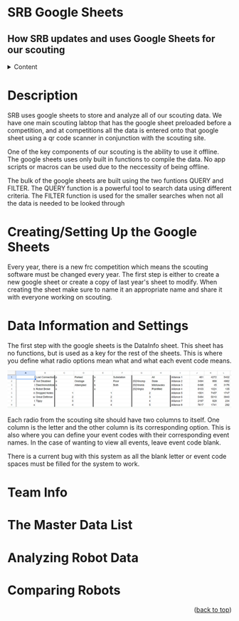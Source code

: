 <div href="top"></div>

# SRB Google Sheets

## How SRB updates and uses Google Sheets for our scouting

<details>
  <summary>Content</summary>
  <ol>
    <li><a href="#description">Description</a></li>
    <li><a href="#creating">Creating the Sheets</a></li>
    <li><a href="#datainfo">Data Information and Settings</a></li>
    <li><a href="#teaminfo">Team Info</a></li>
    <li><a href="#master">The Master List</a></li>
    <li><a href="#robot">Robot Data</a></li>
    <li><a href="#compare">Comparing Data</a></li>
  </ol>
</details>

<div id="description"></div>

# Description

SRB uses google sheets to store and analyze all of our scouting data. We have one main scouting labtop that has the google sheet preloaded before a competition, and at competitions all the data is entered onto that google sheet using a qr code scanner in conjunction with the scouting site. 

One of the key components of our scouting is the ability to use it offline. The google sheets uses only built in functions to compile the data. No app scripts or macros can be used due to the neccessity of being offline. 

The bulk of the google sheets are built using the two funtions QUERY and FILTER. The QUERY function is a powerful tool to search data using different criteria. The FILTER function is used for the smaller searches when not all the data is needed to be looked through

<div id="creating"></div>

# Creating/Setting Up the Google Sheets

Every year, there is a new frc competition which means the scouting software must be changed every year. The first step is either to create a new google sheet or create a copy of last year's sheet to modify. When creating the sheet make sure to name it an appropriate name and share it with everyone working on scouting.

<div id="datainfo"></div>

# Data Information and Settings

The first step with the google sheets is the DataInfo sheet. This sheet has no functions, but is used as a key for the rest of the sheets. This is where you define what radio options mean what and what each event code means.

![DataInfoScreen](../resources/images/GoogleSheetImages/DataInfoScreen.png)

Each radio from the scouting site should have two columns to itself. One column is the letter and the other column is its corresponding option. This is also where you can define your event codes with their corresponding event names. In the case of wanting to view all events, leave event code blank. 

There is a current bug with this system as all the blank letter or event code spaces must be filled for the system to work. 

<div id="teaminfo"></div>

# Team Info

<div id="master"></div>

# The Master Data List

<div id="robot"></div>

# Analyzing Robot Data

<div id="compare"></div>

# Comparing Robots



<p align="right">(<a href="#top">back to top</a>)</p>